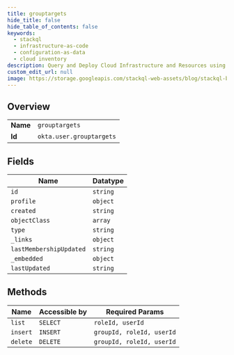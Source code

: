 ```yaml
---
title: grouptargets
hide_title: false
hide_table_of_contents: false
keywords:
  - stackql
  - infrastructure-as-code
  - configuration-as-data
  - cloud inventory
description: Query and Deploy Cloud Infrastructure and Resources using SQL
custom_edit_url: null
image: https://storage.googleapis.com/stackql-web-assets/blog/stackql-blog-post-featured-image.png
---
```

  
    

## Overview
<table><tbody>
<tr><td><b>Name</b></td><td><code>grouptargets</code></td></tr>
<tr><td><b>Id</b></td><td><code>okta.user.grouptargets</code></td></tr>
</tbody></table>

## Fields
| Name | Datatype |
| ---- | -------- |
| `id` | `string` |
| `profile` | `object` |
| `created` | `string` |
| `objectClass` | `array` |
| `type` | `string` |
| `_links` | `object` |
| `lastMembershipUpdated` | `string` |
| `_embedded` | `object` |
| `lastUpdated` | `string` |
## Methods
| Name | Accessible by | Required Params |
| ---- | ------------- | --------------- |
| `list` | `SELECT` | `roleId, userId` |
| `insert` | `INSERT` | `groupId, roleId, userId` |
| `delete` | `DELETE` | `groupId, roleId, userId` |
